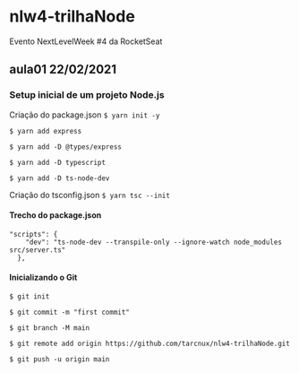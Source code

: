 # nlw4-trilhaNode
Evento NextLevelWeek #4 da RocketSeat

## aula01 22/02/2021

### Setup inicial de um projeto Node.js

Criação do package.json
`$ yarn init -y`

`$ yarn add express`

`$ yarn add -D @types/express`

`$ yarn add -D typescript`

`$ yarn add -D ts-node-dev`

Criação do tsconfig.json
`$ yarn tsc --init`

#### Trecho do package.json

```
"scripts": {
    "dev": "ts-node-dev --transpile-only --ignore-watch node_modules src/server.ts"
  },
```

#### Inicializando o Git

`$ git init `

`$ git commit -m "first commit" `

`$ git branch -M main `

`$ git remote add origin https://github.com/tarcnux/nlw4-trilhaNode.git `

`$ git push -u origin main `

